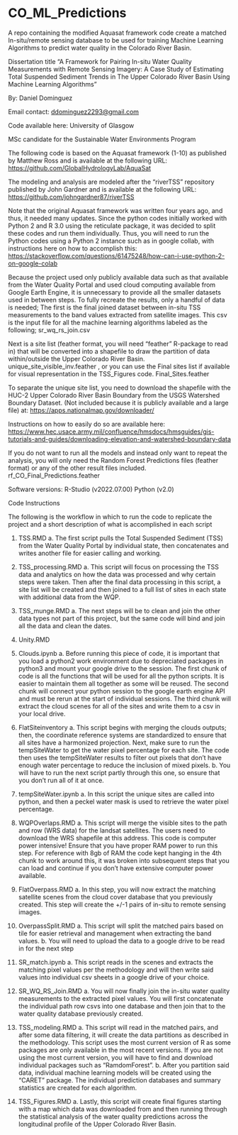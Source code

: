 # CO_ML_Predictions

A repo containing the modified Aquasat framework code create a matched In-situ/remote sensing database to be used for training Machine Learning Algorithms to predict water quality in the Colorado River Basin.

Dissertation title “A Framework for Pairing In-situ Water Quality Measurements with Remote Sensing Imagery: A Case Study of Estimating Total Suspended Sediment Trends in The Upper Colorado River Basin Using Machine Learning Algorithms”

By: Daniel Dominguez

Email contact: ddominguez2293@gmail.com

Code available here:
University of Glasgow

MSc candidate for the Sustainable Water Environments Program

The following code is based on the Aquasat framework (1-10) as published by Matthew Ross and is available at the following URL: https://github.com/GlobalHydrologyLab/AquaSat

The modeling and analysis are modeled after the “riverTSS” repository published by John Gardner and is available at the following URL: https://github.com/johngardner87/riverTSS

Note that the original Aquasat framework was written four years ago, and thus, it needed many updates. Since the python codes initially worked with Python 2 and R 3.0 using the reticulate package, it was decided to split these codes and run them individually. Thus, you will need to run the Python codes using a Python 2 instance such as in google collab, with instructions here on how to accomplish this: 
https://stackoverflow.com/questions/61475248/how-can-i-use-python-2-on-google-colab

Because the project used only publicly available data such as that available from the Water Quality Portal and used cloud computing available from Google Earth Engine, it is unnecessary to provide all the smaller datasets used in between steps. To fully recreate the results, only a handful of data is needed;
The first is the final joined dataset between in-situ TSS measurements to the band values extracted from satellite images. This csv is the input file for all the machine learning algorithms labeled as the following;
sr_wq_rs_join.csv

Next is a site list (feather format, you will need “feather” R-package to read in) that will be converted into a shapefile to draw the partition of data within/outside the Upper Colorado River Basin. 
unique_site_visible_inv.feather
, or you can use the Final sites list if available for visual representation in the TSS_Figures code.
Final_Sites.feather

To separate the unique site list, you need to download the shapefile with the HUC-2 Upper Colorado River Basin Boundary from the USGS Watershed Boundary Dataset. (Not included because it is publicly available and a large file) at: https://apps.nationalmap.gov/downloader/

Instructions on how to easily do so are available here: https://www.hec.usace.army.mil/confluence/hmsdocs/hmsguides/gis-tutorials-and-guides/downloading-elevation-and-watershed-boundary-data

If you do not want to run all the models and instead only want to repeat the analysis, you will only need the Random Forest Predictions files (feather format) or any of the other result files included.
rf_CO_Final_Predictions.feather

Software versions:
R-Studio (v2022.07.00)
Python (v2.0)

Code Instructions

The following is the workflow in which to run the code to replicate the project and a short description of what is accomplished in each script

1.	TSS.RMD
a.	The first script pulls the Total Suspended Sediment (TSS) from the Water Quality Portal by individual state, then concatenates and writes another file for easier calling and working. 

2.	TSS_processing.RMD
a.	This script will focus on processing the TSS data and analytics on how the data was processed and why certain steps were taken. Then after the final data processing in this script, a site list will be created and then joined to a full list of sites in each state with additional data from the WQP.

3.	TSS_munge.RMD
a.	The next steps will be to clean and join the other data types not part of this project, but the same code will bind and join all the data and clean the dates. 

4.	Unity.RMD

5.	Clouds.ipynb
a.	Before running this piece of code, it is important that you load a python2 work environment due to depreciated packages in python3 and mount your google drive to the session. The first chunk of code is all the functions that will be used for all the python scripts. It is easier to maintain them all together as some will be reused. The second chunk will connect your python session to the google earth engine  API and must be rerun at the start of individual sessions. The third chunk will extract the cloud scenes for all of the sites and write them to a csv in your local drive.

6.	FlatSiteinventory
a.	This script begins with merging the clouds outputs; then, the coordinate reference systems are standardized to ensure that all sites have a harmonized projection. Next, make sure to run the tempSiteWater to get the water pixel percentage for each site. The code then uses the tempSiteWater results to filter out pixels that don’t have enough water percentage to reduce the inclusion of mixed pixels. 
b.	You will have to run the next script partly through this one, so ensure that you don’t run all of it at once. 

7.	tempSiteWater.ipynb
a.	In this script the unique sites are called into python, and then a peckel water mask is used to retrieve the water pixel percentage. 

8.	WQPOverlaps.RMD
a.	This script will merge the visible sites to the path and row (WRS data) for the landsat satellites. The users need to download the WRS shapefile at this address. This code is computer power intensive! Ensure that you have proper RAM power to run this step. For reference with 8gb of RAM the code kept hanging in the 4th chunk to work around this, it was broken into subsequent steps that you can load and continue if you don’t have extensive computer power available. 

9.	FlatOverpass.RMD
a.	In this step, you will now extract the matching satellite scenes from the cloud cover database that you previously created. This step will create the +/-1 pairs of in-situ to remote sensing images.

10.	OverpassSplit.RMD
a.	 This script will split the matched pairs based on tile for easier retrieval and management when extracting the band values. 
b.	You will need to upload the data to a google drive to be read in for the next step

11.	SR_match.ipynb
a.	This script reads in the scenes and extracts the matching pixel values per the methodology and will then write said values into individual csv sheets in a google drive of your choice. 

12.	SR_WQ_RS_Join.RMD
a.	You will now finally join the in-situ water quality measurements to the extracted pixel values. You will first concatenate the individual path row csvs into one database and then join that to the water quality database previously created. 

13.	TSS_modeling.RMD
a.	This script will read in the matched pairs, and after some data filtering, it will create the data partitions as described in the methodology. This script uses the most current version of R as some packages are only available in the most recent versions. If you are not using the most current version, you will have to find and download individual packages such as “RamdomForest”. 
b.	After you partition said data, individual machine learning models will be created using the “CARET” package. The individual prediction databases and summary statistics are created for each algorithm. 

14.	TSS_Figures.RMD
a.	Lastly, this script will create final figures starting with a map which data was downloaded from and then running through the statistical analysis of the water quality predictions across the longitudinal profile of the Upper Colorado River Basin. 
